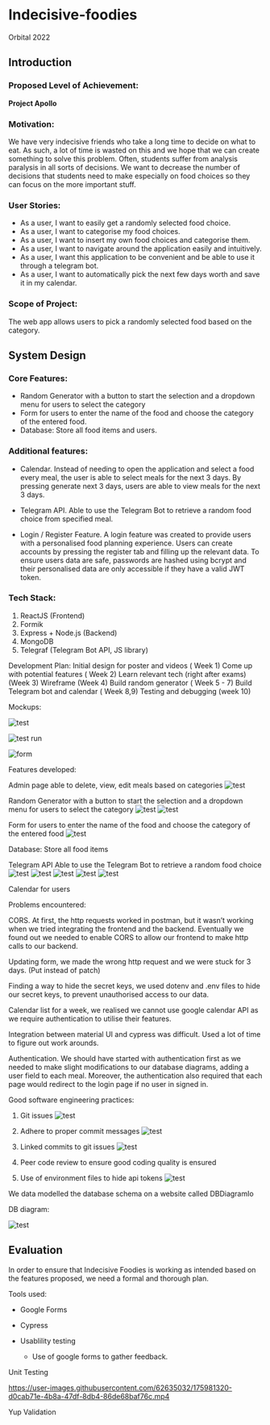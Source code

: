 # Indecisive-foodies
Orbital 2022

## Introduction 

### Proposed Level of Achievement:

**Project Apollo**

### Motivation:

We have very indecisive friends who take a long time to decide on what to eat. As such, a lot of time is wasted on this and we hope that we can create something to solve this problem. Often, students suffer from analysis paralysis in all sorts of decisions. We want to decrease the number of decisions that students need to make especially on food choices so they can focus on the more important stuff.


### User Stories:

- As a user, I want to easily get a randomly selected food choice.
- As a user, I want to categorise my food choices.
- As a user, I want to insert my own food choices and categorise them.
- As a user, I want to navigate around the application easily and intuitively.
- As a user, I want this application to be convenient and be able to use it through a telegram bot.
- As a user, I want to automatically pick the next few days worth and save it in my calendar.


### Scope of Project:

The web app allows users to pick a randomly selected food based on the category.

## System Design

### Core Features:

* Random Generator with a button to start the selection and a dropdown menu for users to select the category
* Form for users to enter the name of the food and choose the category of the entered food.
* Database: Store all food items and users.


### Additional features:

* Calendar. Instead of needing to open the application and select a food every meal, the user is able to select meals for the next 3 days. By pressing generate next 3 days, users are able to view meals for the next 3 days.

* Telegram API. Able to use the Telegram Bot to retrieve a random food choice from specified meal. 

* Login / Register Feature. A login feature was created to provide users with a personalised food planning experience. Users can create accounts by pressing the register tab and filling up the relevant data. To ensure users data are safe, passwords are hashed using bcrypt and their personalised data are only accessible if they have a valid JWT token. 


### Tech Stack:

1. ReactJS (Frontend)
2. Formik
3. Express + Node.js (Backend)
4. MongoDB
5. Telegraf (Telegram Bot API, JS library) 

Development Plan:
Initial design for poster and videos ( Week 1)
Come up with potential features ( Week 2)
Learn relevant tech (right after exams) (Week 3)
Wireframe (Week 4)
Build random generator ( Week 5 - 7)
Build Telegram bot and calendar ( Week 8,9)
Testing and debugging (week 10)

Mockups: 

![test](https://github.com/Evande1/indecisive-foodies/blob/main/MicrosoftTeams-image.png)

![test run](https://github.com/Evande1/indecisive-foodies/blob/main/MicrosoftTeams-image%20(1).png)

![form](https://github.com/Evande1/indecisive-foodies/blob/main/MicrosoftTeams-image%20(2).png)



Features developed:

Admin page able to delete, view, edit meals based on categories 
![test](https://github.com/Evande1/indecisive-foodies/blob/main/app4.png)

Random Generator with a button to start the selection and a dropdown menu for users to select the category 
![test](https://github.com/Evande1/indecisive-foodies/blob/main/app1.png)
![test](https://github.com/Evande1/indecisive-foodies/blob/main/app2.png)

Form for users to enter the name of the food and choose the category of the entered food
![test](https://github.com/Evande1/indecisive-foodies/blob/main/app4.png)

Database: Store all food items 

Telegram API Able to use the Telegram Bot to retrieve a random food choice
![test](https://github.com/Evande1/indecisive-foodies/blob/main/tele1.png)
![test](https://github.com/Evande1/indecisive-foodies/blob/main/tele2.png)
![test](https://github.com/Evande1/indecisive-foodies/blob/main/tele3.png)
![test](https://github.com/Evande1/indecisive-foodies/blob/main/tele4.png)
![test](https://github.com/Evande1/indecisive-foodies/blob/main/tele5.png)

Calendar for users



Problems encountered: 

CORS. At first, the http requests worked in postman, but it wasn’t working when we tried integrating the frontend and the backend. Eventually we found out we needed to enable CORS to allow our frontend to make http calls to our backend.

Updating form, we made the wrong http request and we were stuck for 3 days. (Put instead of patch)

Finding a way to hide the secret keys, we used dotenv and .env files to hide our secret keys, to prevent unauthorised access to our data.

Calendar list for a week, we realised we cannot use google calendar API as we require authentication to utilise their features.

Integration between material UI and cypress was difficult. Used a lot of time to figure out work arounds. 

Authentication. We should have started with authentication first as we needed to make slight modifications to our database diagrams, adding a user field to each meal. Moreover, the authentication also required that each page would redirect to the login page if no user in signed in.

Good software engineering practices: 
1. Git issues 
![test](https://github.com/Evande1/indecisive-foodies/blob/main/github-issues.png)

2. Adhere to proper commit messages
![test](https://github.com/Evande1/indecisive-foodies/blob/main/commit.png)

3. Linked commits to git issues
![test](https://github.com/Evande1/indecisive-foodies/blob/main/link-issues.png)

4. Peer code review to ensure good coding quality is ensured  
6. Use of environment files to hide api tokens 
![test](https://github.com/Evande1/indecisive-foodies/blob/main/env-file.png)




We data modelled the database schema on a website called DBDiagramIo 

DB diagram: 

![test](https://github.com/Evande1/indecisive-foodies/blob/main/db_diagram.png)

## Evaluation
In order to ensure that Indecisive Foodies is working as intended based on the features proposed, we need a formal and thorough plan. 

Tools used:
* Google Forms
* Cypress

* Usablility testing
  * Use of google forms to gather feedback. 
<Insert images>

Unit Testing

https://user-images.githubusercontent.com/62635032/175981320-d0cab71e-4b8a-47df-8db4-86de68baf76c.mp4

Yup Validation 


